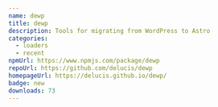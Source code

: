```yaml
---
name: dewp
title: dewp
description: Tools for migrating from WordPress to Astro
categories:
  - loaders
  - recent
npmUrl: https://www.npmjs.com/package/dewp
repoUrl: https://github.com/delucis/dewp
homepageUrl: https://delucis.github.io/dewp/
badge: new
downloads: 73
---
```

